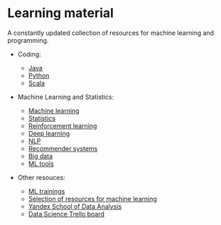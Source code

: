 # Learning material

A constantly updated collection of resources for machine learning and programming.

* Coding:
  * [Java](/java.md)
  * [Python](/python.md)
  * [Scala](/scala.md)

* Machine Learning and Statistics:
  * [Machine learning](/machine-learning.md)
  * [Statistics](/statistics.md)
  * [Reinforcement learning](/reinforcement-learning.md)
  * [Deep learning](/deep-learning.md)
  * [NLP](/nlp.md)
  * [Recommender systems](/recommender-systems.md)
  * [Big data](/big-data.md)
  * [ML tools](/ml-tools.md)

* Other resouces:
  * [ML trainings](http://mltrainings.ru/)
  * [Selection of resources for machine learning](https://github.com/demidovakatya/vvedenie-mashinnoe-obuchenie)
  * [Yandex School of Data Analysis](https://github.com/yandexdataschool)
  * [Data Science Trello board](https://trello.com/b/rbpEfMld/data-science)

